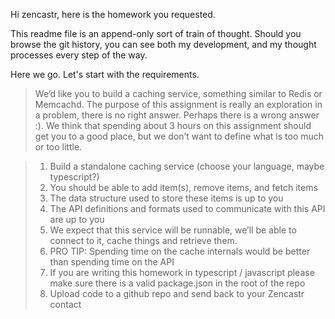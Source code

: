 Hi zencastr, here is the homework you requested. 

This readme file is an append-only sort of train of thought. Should you browse the git history, you can see both my development, and my thought processes every step of the way.

Here we go. Let's start with the requirements.

> We’d like you to build a caching service, something similar to Redis or Memcachd. The
purpose of this assignment is really an exploration in a problem, there is no right answer.
Perhaps there is a wrong answer :). We think that spending about 3 hours on this assignment
should get you to a good place, but we don’t want to define what is too much or too little.


 
> 1. Build a standalone caching service (choose your language, maybe typescript?)
> 2. You should be able to add item(s), remove items, and fetch items
> 3. The data structure used to store these items is up to you
> 4. The API definitions and formats used to communicate with this API are up to you
> 5. We expect that this service will be runnable, we’ll be able to connect to it, cache things
   and retrieve them.
> 6. PRO TIP: Spending time on the cache internals would be better than spending time on
   the API
> 7. If you are writing this homework in typescript / javascript please make sure there is a
   valid package.json in the root of the repo
> 8. Upload code to a github repo and send back to your Zencastr contact


